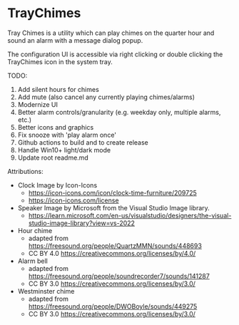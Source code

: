 # TrayChimes

Tray Chimes is a utility which can play chimes on the quarter hour and sound an alarm with a message dialog popup.



The configuration UI is accessible via right clicking or double clicking the TrayChimes icon in the system tray.



TODO:

1. Add silent hours for chimes
2. Add mute (also cancel any currently playing chimes/alarms)
3. Modernize UI
4. Better alarm controls/granularity (e.g. weekday only, multiple alarms, etc.)
5. Better icons and graphics
6. Fix snooze with 'play alarm once'
7. Github actions to build and to create release
8. Handle Win10+ light/dark mode
9. Update root readme.md



Attributions:

- Clock Image by Icon-Icons
  - https://icon-icons.com/icon/clock-time-furniture/209725
  - https://icon-icons.com/license
- Speaker Image by Microsoft from the Visual Studio Image library.
  - https://learn.microsoft.com/en-us/visualstudio/designers/the-visual-studio-image-library?view=vs-2022
- Hour chime
  - adapted from https://freesound.org/people/QuartzMMN/sounds/448693
  - CC BY 4.0 https://creativecommons.org/licenses/by/4.0/
- Alarm bell
  - adapted from https://freesound.org/people/soundrecorder7/sounds/141287
  - CC BY 3.0 https://creativecommons.org/licenses/by/3.0/
- Westminster chime
  - adapted from https://freesound.org/people/DWOBoyle/sounds/449275
  - CC BY 3.0 https://creativecommons.org/licenses/by/3.0/